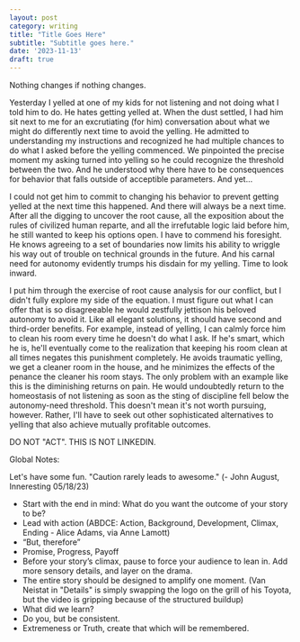 ```yaml
---
layout: post
category: writing
title: "Title Goes Here"
subtitle: "Subtitle goes here."
date: '2023-11-13'
draft: true
---
```


Nothing changes if nothing changes.

Yesterday I yelled at one of my kids for not listening and not doing what I told him to do. He hates getting yelled at. When the dust settled, I had him sit next to me for an excrutiating (for him) conversation about what we might do differently next time to avoid the yelling. He admitted to understanding my instructions and recognized he had multiple chances to do what I asked before the yelling commenced. We pinpointed the precise moment my asking turned into yelling so he could recognize the threshold between the two. And he understood why there have to be consequences for behavior that falls outside of acceptible parameters. And yet...

I could not get him to commit to changing his behavior to prevent getting yelled at the next time this happened. And there will always be a next time. After all the digging to uncover the root cause, all the exposition about the rules of civilized human reparte, and all the irrefutable logic laid before him, he still wanted to keep his options open. I have to commend his foresight. He knows agreeing to a set of boundaries now limits his ability to wriggle his way out of trouble on technical grounds in the future. And his carnal need for autonomy evidently trumps his disdain for my yelling. Time to look inward.

I put him through the exercise of root cause analysis for our conflict, but I didn't fully explore my side of the equation. I must figure out what I can offer that is so disagreeable he would zestfully jettison his beloved autonomy to avoid it. Like all elegant solutions, it should have second and third-order benefits. For example, instead of yelling, I can calmly force him to clean his room every time he doesn't do what I ask. If he's smart, which he is, he'll eventually come to the realization that keeping his room clean at all times negates this punishment completely. He avoids traumatic yelling, we get a cleaner room in the house, and he minimizes the effects of the penance the cleaner his room stays. The only problem with an example like this is the diminishing returns on pain. He would undoubtedly return to the homeostasis of not listening as soon as the sting of discipline fell below the autonomy-need threshold. This doesn't mean it's not worth pursuing, however. Rather, I'll have to seek out other sophisticated alternatives to yelling that also achieve mutually profitable outcomes.

<!-- Notes for next time: The concept of cutting your nose off to spite your face. Tell the story about sitting at the cool kids lunch table and listening to them try to get out of doing an assignment. Then naively suggesting that the effort requred to get out of the work was more than the work itself. Something my parents taught me. That was hilariously wrong to them. But I knew it was right. Also, start exploring your sister's attitude toward changing the thing that needs to be changed, and how looking externally will always become chasing dragons sooner or later. -->

DO NOT "ACT". THIS IS NOT LINKEDIN.

Global Notes:

Let's have some fun. "Caution rarely leads to awesome." (- John August, Inneresting 05/18/23)

- Start with the end in mind: What do you want the outcome of your story to be?
- Lead with action (ABDCE: Action, Background, Development, Climax, Ending - Alice Adams, via Anne Lamott)
- “But, therefore”
- Promise, Progress, Payoff
- Before your story’s climax, pause to force your audience to lean in. Add more sensory details, and layer on the drama.
- The entire story should be designed to amplify one moment. (Van Neistat in "Details" is simply swapping the logo on the grill of his Toyota, but the video is gripping because of the structured buildup)
- What did we learn?
- Do you, but be consistent.
- Extremeness or Truth, create that which will be remembered.
